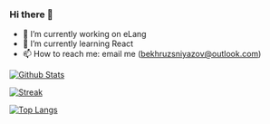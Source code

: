 ### Hi there 👋

- 🔭 I’m currently working on eLang
- 🌱 I’m currently learning React
- 📫 How to reach me: email me (bekhruzsniyazov@outlook.com)

[![Github Stats](https://github-readme-stats.vercel.app/api?username=BekhruzSNiyazov&show_icons=true&theme=dark)](https://github.com/BekhruzSNiyazov/)

[![Streak](https://github-readme-streak-stats.herokuapp.com/?user=BekhruzSNiyazov&theme=dark)](https://github.com/BekhruzSNiyazov/)

[![Top Langs](https://github-readme-stats.vercel.app/api/top-langs/?username=BekhruzSNiyazov&show_icons=true&theme=dark&layout=compact&langs_count=8)](https://github.com/BekhruzSNiyazov/)
